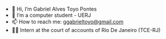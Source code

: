 - 👋 Hi, I’m Gabriel Alves Toyo Pontes
- 🌱 I’m a computer student - UERJ
- 📫 How to reach me: ggabrieltoyo@gmail.com
- 👨‍💻 Intern at the court of accounts of Rio De Janeiro (TCE-RJ)
